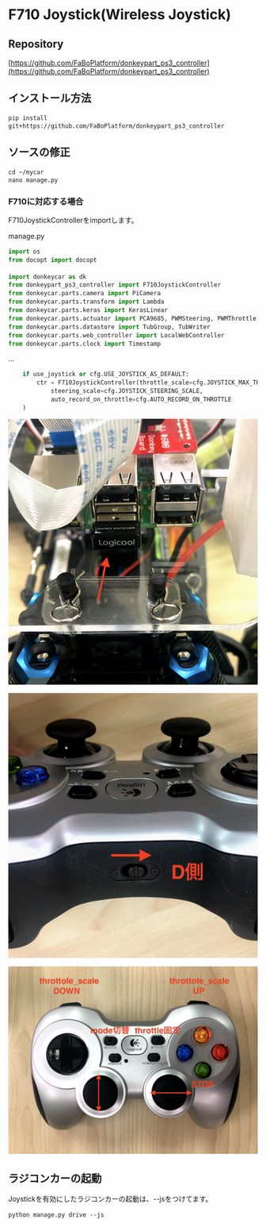 # F710 Joystick(Wireless Joystick)

## Repository

[https://github.com/FaBoPlatform/donkeypart_ps3_controller](https://github.com/FaBoPlatform/donkeypart_ps3_controller)

## インストール方法

```
pip install git+https://github.com/FaBoPlatform/donkeypart_ps3_controller
```

## ソースの修正

```
cd ~/mycar
nano manage.py
```

### F710に対応する場合

F710JoystickControllerをimportします。

manage.py
```python hl_lines="5"
import os
from docopt import docopt

import donkeycar as dk
from donkeypart_ps3_controller import F710JoystickController
from donkeycar.parts.camera import PiCamera
from donkeycar.parts.transform import Lambda
from donkeycar.parts.keras import KerasLinear
from donkeycar.parts.actuator import PCA9685, PWMSteering, PWMThrottle
from donkeycar.parts.datastore import TubGroup, TubWriter
from donkeycar.parts.web_controller import LocalWebController
from donkeycar.parts.clock import Timestamp
```
...
```python  hl_lines="2"
    if use_joystick or cfg.USE_JOYSTICK_AS_DEFAULT:
        ctr = F710JoystickController(throttle_scale=cfg.JOYSTICK_MAX_THROTTLE,
            steering_scale=cfg.JOYSTICK_STEERING_SCALE,
            auto_record_on_throttle=cfg.AUTO_RECORD_ON_THROTTLE
    )
```

![](./img/joystick001.png)

![](./img/joystick002.png)

![](./img/joystick003.png)

## ラジコンカーの起動

Joystickを有効にしたラジコンカーの起動は、--jsをつけてます。
```
python manage.py drive --js
```



